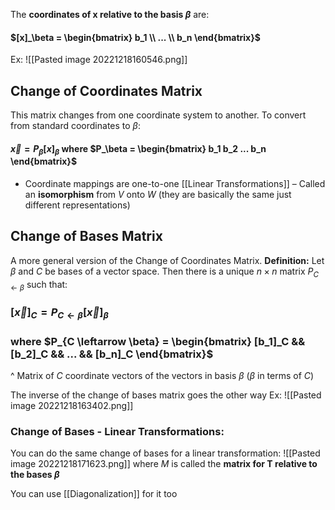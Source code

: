 The **coordinates of x relative to the basis $\beta$** are:
#### $[x]_\beta = \begin{bmatrix} b_1 \\ ... \\ b_n \end{bmatrix}$
Ex:
![[Pasted image 20221218160546.png]]

## Change of Coordinates Matrix
This matrix changes from one coordinate system to another.
To convert from standard coordinates to $\beta$:
#### $\vec x = P_\beta [x]_\beta$ where $P_\beta = \begin{bmatrix} b_1 b_2 ... b_n \end{bmatrix}$
- Coordinate mappings are one-to-one [[Linear Transformations]]
	– Called an **isomorphism** from $V$ onto $W$ (they are basically the same just different representations)

## Change of Bases Matrix
A more general version of the Change of Coordinates Matrix.
**Definition:** Let $\beta$ and $C$ be bases of a vector space. Then there is a unique $n \times n$ matrix $P_{C \leftarrow \beta}$ such that:
### $[\vec x]_C = P_{C \leftarrow \beta} [\vec x]_\beta$
### where $P_{C \leftarrow \beta} = \begin{bmatrix} [b_1]_C && [b_2]_C && ... && [b_n]_C \end{bmatrix}$
^ Matrix of $C$ coordinate vectors of the vectors in basis $\beta$ ($\beta$ in terms of $C$)

The inverse of the change of bases matrix goes the other way
Ex:
![[Pasted image 20221218163402.png]]

### Change of Bases - Linear Transformations:
You can do the same change of bases for a linear transformation:
![[Pasted image 20221218171623.png]]
where $M$ is called the **matrix for T relative to the bases $\beta$**

You can use [[Diagonalization]] for it too


